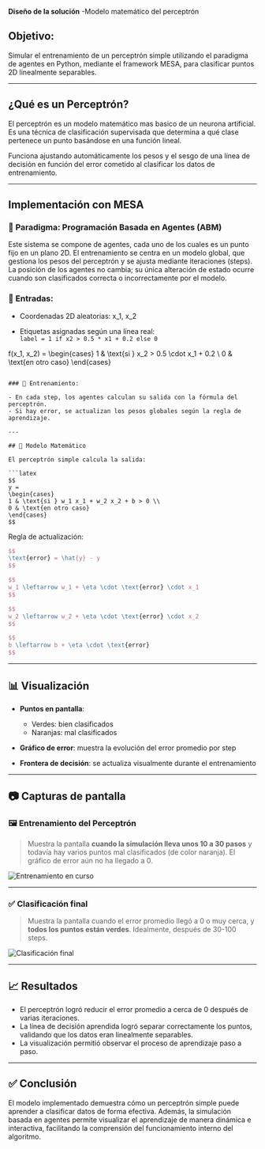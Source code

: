 **Diseño de la solución**
 -Modelo matemático del perceptrón 

## Objetivo:  
Simular el entrenamiento de un perceptrón simple utilizando el paradigma de agentes en Python, mediante el framework MESA, para clasificar puntos 2D linealmente separables.

---

##  ¿Qué es un Perceptrón?

El perceptrón es un modelo matemático mas basico de un neurona artificial. Es una técnica de clasificación supervisada que determina a qué clase pertenece un punto basándose en una función lineal.

Funciona ajustando automáticamente los pesos y el sesgo de una línea de decisión en función del error cometido al clasificar los datos de entrenamiento.

---

## Implementación con MESA

### 🔸 Paradigma: Programación Basada en Agentes (ABM)

Este sistema se compone de agentes, cada uno de los cuales es un punto fijo en un plano 2D. El entrenamiento se centra en un modelo global, que gestiona los pesos del perceptrón y se ajusta mediante iteraciones (steps). La posición de los agentes no cambia; su única alteración de estado ocurre cuando son clasificados correcta o incorrectamente por el modelo.

### 🔸 Entradas:

- Coordenadas 2D aleatorias: x_1, x_2 
- Etiquetas asignadas según una línea real:  
  `label = 1 if x2 > 0.5 * x1 + 0.2 else 0`
  
  ```math
f(x_1, x_2) = \begin{cases}
1 & \text{si } x_2 > 0.5 \cdot x_1 + 0.2 \\
0 & \text{en otro caso}
\end{cases}
```

### 🔸 Entrenamiento:

- En cada step, los agentes calculan su salida con la fórmula del perceptrón.
- Si hay error, se actualizan los pesos globales según la regla de aprendizaje.

---

## 🧮 Modelo Matemático

El perceptrón simple calcula la salida:

```latex
$$
y = 
\begin{cases}
1 & \text{si } w_1 x_1 + w_2 x_2 + b > 0 \\
0 & \text{en otro caso}
\end{cases}
$$
````

Regla de actualización:

```latex
$$
\text{error} = \hat{y} - y
$$

$$
w_1 \leftarrow w_1 + \eta \cdot \text{error} \cdot x_1
$$

$$
w_2 \leftarrow w_2 + \eta \cdot \text{error} \cdot x_2
$$

$$
b \leftarrow b + \eta \cdot \text{error}
$$
```

---

## 📊 Visualización

* **Puntos en pantalla**:

  * Verdes: bien clasificados
  * Naranjas: mal clasificados
* **Gráfico de error**: muestra la evolución del error promedio por step
* **Frontera de decisión**: se actualiza visualmente durante el entrenamiento

---

## 📷 Capturas de pantalla

### 🖼️ Entrenamiento del Perceptrón

> Muestra la pantalla **cuando la simulación lleva unos 10 a 30 pasos** y todavía hay varios puntos mal clasificados (de color naranja). El gráfico de error aún no ha llegado a 0.

![Entrenamiento en curso](capturas/entrenamiento.png)

---

### ✅ Clasificación final

> Muestra la pantalla cuando el error promedio llegó a 0 o muy cerca, y **todos los puntos están verdes**. Idealmente, después de 30-100 steps.

![Clasificación final](capturas/final.png)

---

## 📈 Resultados

* El perceptrón logró reducir el error promedio a cerca de 0 después de varias iteraciones.
* La línea de decisión aprendida logró separar correctamente los puntos, validando que los datos eran linealmente separables.
* La visualización permitió observar el proceso de aprendizaje paso a paso.

---

## ✅ Conclusión

El modelo implementado demuestra cómo un perceptrón simple puede aprender a clasificar datos de forma efectiva. Además, la simulación basada en agentes permite visualizar el aprendizaje de manera dinámica e interactiva, facilitando la comprensión del funcionamiento interno del algoritmo.
